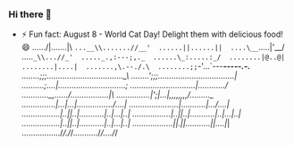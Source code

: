 ### Hi there 👋

- ⚡ Fun fact: August 8 - World Cat Day! Delight them with delicious food! 😄
....../|.......|\ 
`...__\\.......//__' 
......||......|| 
....\__`\.....|'__/ 
.....`_\\...//_' 
....._.,:---;,._ 
......\_:.....:_/ 
........|@..@| 
........|....| 
.......,\.--./.\ 
........;;`-'...`---__________-----.-.______
........;;;..................................\_\ 
........';;;..................................| 
..........;....|..............................; 
...........\...\.......\........|............/ 
............\_,.\...../........\.........|\ 
...............|';|...|,,,,,,,,/.\.......\.\_ 
...............|...|...|...........\...../....| 
................\...\...|...........|.../.\...| 
.................|..||..|...........|..|...|..| 
.................|..||..|...........|..|...|..| 
.................|..||..|...........|..|...|..| 
..................|_|.|_|...........|_|....|_| 
................./_/./_/.........../_/..../_/

<!--
**waizord/waizord** is a ✨ _special_ ✨ repository because its `README.md` (this file) appears on your GitHub profile.

Here are some ideas to get you started:

- 🔭 I’m currently working on 
- 🌱 I’m currently learning 
- 👯 I’m looking to collaborate on ...
- 🤔 I’m looking for help with ...
- 💬 Ask me about ...
- 📫 How to reach me: ...
- 😄 Pronouns: ...
- ⚡ Fun fact: ...
-->
